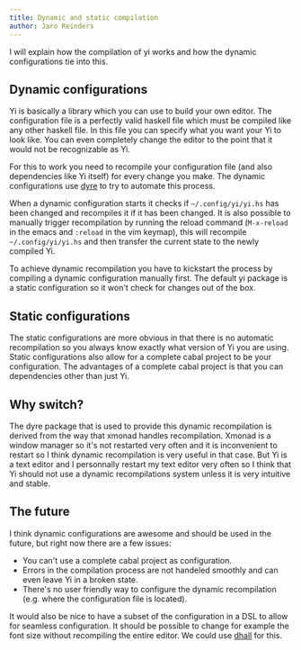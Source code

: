 ```yaml
---
title: Dynamic and static compilation
author: Jaro Reinders
---
```


I will explain how the compilation of yi works and how the dynamic configurations tie into this.

## Dynamic configurations

Yi is basically a library which you can use to build your own editor. The configuration file is a perfectly valid haskell file which must be compiled like any other haskell file. In this file you can specify what you want your Yi to look like. You can even completely change the editor to the point that it would not be recognizable as Yi.

For this to work you need to recompile your configuration file (and also dependencies like Yi itself) for every change you make. The dynamic configurations use [dyre](https://github.com/willdonnelly/dyre) to try to automate this process.

When a dynamic configuration starts it checks if `~/.config/yi/yi.hs` has been changed and recompiles it if it has been changed. It is also possible to manually trigger recompilation by running the reload command (`M-x-reload` in the emacs and `:reload` in the vim keymap), this will recompile `~/.config/yi/yi.hs` and then transfer the current state to the newly compiled Yi.

To achieve dynamic recompilation you have to kickstart the process by compiling a dynamic configuration manually first. The default yi package is a static configuration so it won't check for changes out of the box.

## Static configurations
The static configurations are more obvious in that there is no automatic recompilation so you always know exactly what version of Yi you are using. Static configurations also allow for a complete cabal project to be your configuration. The advantages of a complete cabal project is that you can dependencies other than just Yi.

## Why switch?

The dyre package that is used to provide this dynamic recompilation is derived from the way that xmonad handles recompilation. Xmonad is a window manager so it's not restarted very often and it is inconvenient to restart so I think dynamic recompilation is very useful in that case. But Yi is a text editor and I personnally restart my text editor very often so I think that Yi should not use a dynamic recompilations system unless it is very intuitive and stable.

## The future

I think dynamic configurations are awesome and should be used in the future, but right now there are a few issues:

  * You can't use a complete cabal project as configuration.
  * Errors in the compilation process are not handeled smoothly and can even leave Yi in a broken state.
  * There's no user friendly way to configure the dynamic recompilation (e.g. where the configuration file is located).

It would also be nice to have a subset of the configuration in a DSL to allow for seamless configuration. It should be possible to change for example the font size without recompiling the entire editor. We could use [dhall](https://github.com/Gabriel439/Haskell-Dhall-Library) for this.
